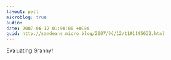 ```yaml
---
layout: post
microblog: true
audio: 
date: 2007-06-12 01:00:00 +0100
guid: http://samdeane.micro.blog/2007/06/12/t101195632.html
---
```

Evaluating Granny!

